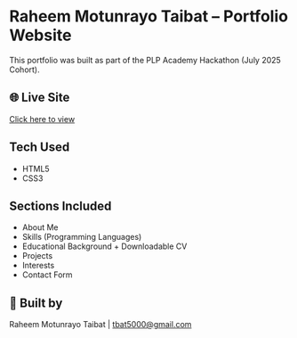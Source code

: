 # Raheem Motunrayo Taibat – Portfolio Website

This portfolio was built as part of the PLP Academy Hackathon (July 2025 Cohort).

## 🌐 Live Site
[Click here to view](https://tbatbaby.github.io/Hackathon/)

## Tech Used
- HTML5
- CSS3

## Sections Included
- About Me
- Skills (Programming Languages)
- Educational Background + Downloadable CV
- Projects
- Interests
- Contact Form

## 🧠 Built by
Raheem Motunrayo Taibat | [tbat5000@gmail.com](mailto:tbat5000@gmail.com)
